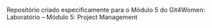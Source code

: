 Repositório criado especificamente para o Módulo 5 do Git4Women: Laboratório – Módulo 5: Project Management

